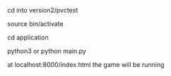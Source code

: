 cd into version2/pvctest

source bin/activate

cd application

python3 or python main.py

at localhost:8000/index.html the game will be running
